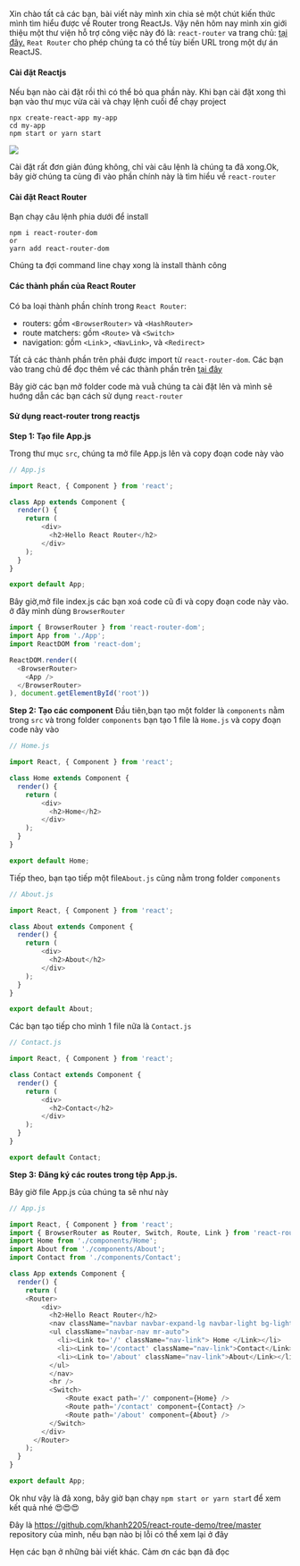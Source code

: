 Xin chào tất cả các bạn, bài viết này mình xin chia sẻ một chút kiến thức mình tìm hiểu được về Router trong ReactJs. Vậy nên hôm nay mình xin giới thiệu một thư viện hỗ trợ công việc này đó là: `react-router` va trang chủ: [tại đây.](https://reactrouter.com/web/example/basic)
`Reat Router` cho phép chúng ta có thể tùy biến URL trong một dự án ReactJS.

#### Cài đặt Reactjs
Nếu bạn nào cài đặt rồi thì có thể bỏ qua phần này. Khi bạn cài đặt xong thì bạn vào thư mục vừa cài và chạy lệnh cuối để chạy project
```
npx create-react-app my-app
cd my-app
npm start or yarn start
```

![](https://images.viblo.asia/b230f107-d9b3-4ff2-bdeb-e7720ed3a190.png)


Cài đặt rất đơn giản đúng không, chỉ vài câu lệnh là chúng ta đã xong.Ok, bây giờ chúng ta cùng đi vào phần chính này là tìm hiểu về `react-router`

#### Cài đặt React Router
Bạn chạy câu lệnh phia dưới để install
```
npm i react-router-dom
or 
yarn add react-router-dom
```
Chúng ta đợi command line chạy xong là install thành công
#### Các thành phần của React Router
Có ba loại thành phần chính trong `React Router`:
* routers: gồm `<BrowserRouter>` và `<HashRouter>`
* route matchers: gồm `<Route>` và `<Switch>`
* navigation: gồm `<Link`>, `<NavLink>`, và `<Redirect>`

Tất cả các thành phần trên phải được import từ `react-router-dom`.
Các bạn vào trang chủ để đọc thêm về các thành phần trên [tại đây](https://reactrouter.com/web/guides/primary-components)

Bây giờ các bạn mở folder code mà vuằ chúng ta cài đặt lên và mình sẽ huớng dẫn các bạn cách sử dụng `react-router`

#### Sử dụng react-router trong reactjs

**Step 1: Tạo file App.js**

Trong thư mục `src`, chúng ta mở file App.js lên và copy đoạn code này vào
```javascript
// App.js

import React, { Component } from 'react';

class App extends Component {
  render() {
    return (
        <div>
          <h2>Hello React Router</h2>
        </div>
    );
  }
}

export default App;
```
Bây giờ,mở file index.js các bạn xoá code cũ đi và copy đoạn code này vào. ở đây mình dùng `BrowserRouter`
```javascript
import { BrowserRouter } from 'react-router-dom';
import App from './App';
import ReactDOM from 'react-dom';

ReactDOM.render((
  <BrowserRouter>
    <App />
  </BrowserRouter>
), document.getElementById('root'))
```

**Step 2: Tạo các component**
Đầu tiên,bạn tạo một folder là `components` nằm trong `src` và trong folder `components` bạn tạo 1 file là `Home.js` và copy đoạn code này vào
```javascript
// Home.js

import React, { Component } from 'react';

class Home extends Component {
  render() {
    return (
        <div>
          <h2>Home</h2>
        </div>
    );
  }
}

export default Home;
```
Tiếp theo, bạn tạo tiếp một file`About.js` cũng nằm trong folder `components`
```javascript
// About.js

import React, { Component } from 'react';

class About extends Component {
  render() {
    return (
        <div>
          <h2>About</h2>
        </div>
    );
  }
}

export default About;
```
Các bạn tạo tiếp cho mình 1 file nữa là `Contact.js`
```javascript
// Contact.js

import React, { Component } from 'react';

class Contact extends Component {
  render() {
    return (
        <div>
          <h2>Contact</h2>
        </div>
    );
  }
}

export default Contact;
```

**Step 3: Đăng ký các routes trong tệp App.js.**

Bây giờ file App.js của chúng ta sẽ như này
```javascript
// App.js

import React, { Component } from 'react';
import { BrowserRouter as Router, Switch, Route, Link } from 'react-router-dom';
import Home from './components/Home';
import About from './components/About';
import Contact from './components/Contact';

class App extends Component {
  render() {
    return (
    <Router>
        <div>
          <h2>Hello React Router</h2>
          <nav className="navbar navbar-expand-lg navbar-light bg-light">
          <ul className="navbar-nav mr-auto">
            <li><Link to='/' className="nav-link"> Home </Link></li>
            <li><Link to='/contact' className="nav-link">Contact</Link></li>
            <li><Link to='/about' className="nav-link">About</Link></li>
          </ul>
          </nav>
          <hr />
          <Switch>
              <Route exact path='/' component={Home} />
              <Route path='/contact' component={Contact} />
              <Route path='/about' component={About} />
          </Switch>
        </div>
      </Router>
    );
  }
}

export default App;
```

Ok như vậy là đã xong, bây giờ bạn chạy `npm start or yarn star`t để xem kết quả nhé :heart_eyes::heart_eyes::heart_eyes:

Đây là https://github.com/khanh2205/react-route-demo/tree/master repository của mình, nếu bạn nào bị lỗi có thể xem lại ở đây

Hẹn các bạn ở những bài viết khác. Cảm ơn các bạn đã đọc